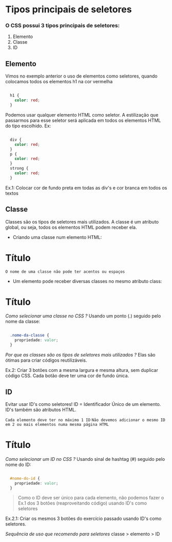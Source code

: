 # Tipos principais de seletores

### O CSS possui 3 tipos principais de seletores:
1. Elemento
2. Classe
3. ID

## Elemento
Vimos no exemplo anterior o uso de elementos como seletores, quando colocamos todos
os elementos h1 na cor vermelha

```css

  h1 {
    color: red; 
  }

```
Podemos usar qualquer elemento HTML como seletor. A estilização que passarmos para
esse seletor será aplicada em todos os elementos HTML do tipo escolhido. Ex:

```css

  div {
    color: red;
  }
  p {
    color: red;
  }
  strong {
    color: red;
  }

```

Ex.1: Colocar cor de fundo preta em todas as div's e cor branca em todos os textos


## Classe
Classes são os tipos de seletores mais utilizados. A classe é um atributo global,
ou seja, todos os elementos HTML podem receber ela.

* Criando uma classe num elemento HTML:
<h1 class="nome-da-classe">
  Título
</h1>

`O nome de uma classe não pode ter acentos ou espaços`

* Um elemento pode receber diversas classes no mesmo atributo class:
<h1 class="nome1 nome2 nome3">
  Título
</h1>

*Como selecionar uma classe no CSS ?*
Usando um ponto (.) seguido pelo nome da classe:

```css

  .nome-da-classe {
    propriedade: valor;
  }

```

*Por que as classes são os tipos de seletores mais utilizados ?*
Elas são ótimas para criar códigos reutilizáveis.

Ex.2: Criar 3 botões com a mesma largura e mesma altura, sem duplicar código CSS. Cada
botão deve ter uma cor de fundo única.


## ID
Evitar usar ID's como seletores!
ID = Identificador Único de um elemento.
ID's também são atributos HTML.

`Cada elemento deve ter no máximo 1 ID`
`Não devemos adicionar o mesmo ID em 2 ou mais elementos numa mesma página HTML`

<h1 id="nome-do-id">
  Título
</h1>

*Como selecionar um ID no CSS ?*
Usando sinal de hashtag (#) seguido pelo nome do ID:

```css

  #nome-do-id {
    propriedade: valor;
  }

```

> Como o ID deve ser único para cada elemento, não podemos fazer o Ex.1 dos 3 botões (reaproveitando código) usando ID's como seletores

Ex.2.1: Criar os mesmos 3 botões do exercício passado usando ID's como seletores.



*Sequência de uso que recomendo para seletores*
classe > elemento > ID